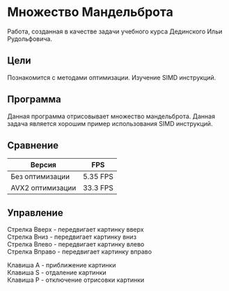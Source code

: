 # Множество Мандельброта
Работа, созданная в качестве задачи учебного курса Дединского Ильи Рудольфовича.

## Цели 
Познакомится с методами оптимизации. Изучение SIMD инструкций.

## Программа 
Данная программа отрисовывает множество мандельброта. Данная задача является хорошим пример использования SIMD инструкций.

## Сравнение

| Версия            |    FPS       |
| ----------------- | ------------ | 
| Без  оптимизации  | 5.35 FPS     |
| AVX2 оптимизации  | 33.3 FPS     |

## Управление

Стрелка Вверх  - передвигает картинку вверх     \
Стрелка Вниз   - передвигает картинку вниз      \
Стрелка Влево  - передвигает картинку влево     \
Стрелка Вправо - передвигает картинку вправо    

Клавиша A - приближение картинки                \
Клавиша S - отдаление картинки                  \
Клавиша P - отключение отрисовки картинки       